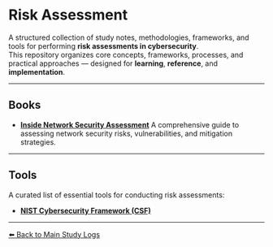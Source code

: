 # Risk Assessment

A structured collection of study notes, methodologies, frameworks, and tools for performing **risk assessments in cybersecurity**.  
This repository organizes core concepts, frameworks, processes, and practical approaches — designed for **learning**, **reference**, and **implementation**.

---

##  Books

- [**Inside Network Security Assessment**](./Inside_Network_Security_Assessment)
  A comprehensive guide to assessing network security risks, vulnerabilities, and mitigation strategies.

---

##  Tools

A curated list of essential tools for conducting risk assessments:

- [**NIST Cybersecurity Framework (CSF)**](https://nvlpubs.nist.gov/nistpubs/CSWP/NIST.CSWP.29.pdf)




---
[⬅️ Back to Main Study Logs](../)
